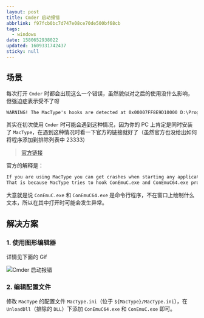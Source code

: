```yaml
---
layout: post
title: Cmder 启动报错
abbrlink: f97fcb0bc7d747e08ce70de500bf68cb
tags:
  - windows
date: 1580652938022
updated: 1609331742437
sticky: null
---
```


## 场景

每次打开 `Cmder` 时都会出现这么一个错误，虽然貌似对之后的使用没什么影响，但强迫症表示受不了呀

```txt
WARNING! The MacType's hooks are detected at 0x00007FF8E9D10000 D:\Program\MacType\MacType64.dll Please add ConEmuC.exe and ConEmuC64.exe to the exclusion list to avoid crashes! https://conemu.github.io/en/Installation.html#mactype
```

其实在初次使用 `Cmder` 时可能会遇到这种情况，因为你的 PC 上肯定是同时安装了 `MacType`，在遇到这种情况时看一下官方的链接就好了（虽然官方也没给出如何将程序添加到排除列表中 23333）

> [官方链接](https://conemu.github.io/en/Installation.html#mactype)

官方的解释是：

```txt
If you are using MacType you can get crashes when starting any application from a shell started in ConEmu tab.
That is because MacType tries to hook ConEmuC.exe and ConEmuC64.exe processes. But ConEmuC is a console application and it does not draw any text on graphical canvas at all.
```

大意就是说 `ConEmuC.exe` 和 `ConEmuC64.exe` 是命令行程序，不在窗口上绘制什么文本，所以在其中打开时可能会发生异常。

## 解决方案

### 1. 使用图形编辑器

详情见下面的 Gif

![Cmder 启动报错](https://cdn.jsdelivr.net/gh/rxliuli/img-bed/20181122211545.gif)

### 2. 编辑配置文件

修改 `MacType` 的配置文件 `MacType.ini`（位于 `${MacType}/MacType.ini`），在 `UnloadDll`（排除的 `DLL`）下添加 `ConEmuC64.exe` 和 `ConEmuC.exe` 即可。
